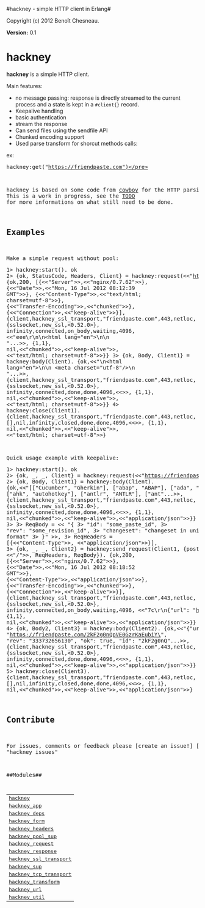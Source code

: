 

#hackney - simple HTTP client in Erlang#


Copyright (c) 2012 Benoît Chesneau.

__Version:__ 0.1

# hackney

**hackney** is a simple HTTP client.

Main features:

- no message passing: response is directly streamed to the current
  process and a state is kept in a `#client{}` record.
- Keepalive handling
- basic authentication
- stream the response
- Can send files using the sendfile API
- Chunked encoding support
- Used parse transform for shorcut methods calls:

ex:<pre>hackney:get("https://friendpaste.com")</pre>

hackney is based on some code from
[cowboy](http://github.com/extend/cownboy) for the HTTP parsing. This is
a work in progress, see the
[TODO](http://github.com/benoitc/hackney/blob/master/TODO.md) for more
informations on what still need to be done.

## Examples

Make a simple request without pool:<pre>1> hackney:start().
ok
2> {ok, StatusCode, Headers, Client} = hackney:request(<<"https://friendpaste.com">>).
{ok,200,
    [{<<"Server">>,<<"nginx/0.7.62">>},
     {<<"Date">>,<<"Mon, 16 Jul 2012 08:12:39 GMT">>},
     {<<"Content-Type">>,<<"text/html; charset=utf-8">>},
     {<<"Transfer-Encoding">>,<<"chunked">>},
     {<<"Connection">>,<<"keep-alive">>}],
    {client,hackney_ssl_transport,"friendpaste.com",443,netloc,
            [],
            {sslsocket,new_ssl,<0.52.0>},
            infinity,connected,on_body,waiting,4096,
            <<"eee\r\n<!DOCTYPE html>\n<html lang=\"en\">\n<head>\n   "...>>,
            {1,1},
            nil,<<"chunked">>,<<"keep-alive">>,
            <<"text/html; charset=utf-8">>}}
3>  {ok, Body, Client1} = hackney:body(Client).
{ok,<<"<!DOCTYPE html>\n<html lang=\"en\">\n<head>\n    <meta charset=\"utf-8\"/>\n    <title>Friendpaste - Welcome</title>"...>>,
    {client,hackney_ssl_transport,"friendpaste.com",443,netloc,
            [],
            {sslsocket,new_ssl,<0.52.0>},
            infinity,connected,done,done,4096,<<>>,
            {1,1},
            nil,<<"chunked">>,<<"keep-alive">>,
            <<"text/html; charset=utf-8">>}}
4> hackney:close(Client1).
{client,hackney_ssl_transport,"friendpaste.com",443,netloc,
        [],nil,infinity,closed,done,done,4096,<<>>,
        {1,1},
        nil,<<"chunked">>,<<"keep-alive">>,
        <<"text/html; charset=utf-8">>}</pre>

Quick usage example with keepalive:<pre>1> hackney:start().
ok
2> {ok, _, _, Client} = hackney:request(<<"https://friendpaste.com/_all_languages">>),
2> {ok, Body, Client1} = hackney:body(Client).
{ok,<<"[[\"Cucumber\", \"Gherkin\"], [\"abap\", \"ABAP\"], [\"ada\", \"Ada\"], [\"ahk\", \"autohotkey\"], [\"antlr\", \"ANTLR\"], [\"ant"...>>,
    {client,hackney_ssl_transport,"friendpaste.com",443,netloc,
            [],
            {sslsocket,new_ssl,<0.52.0>},
            infinity,connected,done,done,4096,<<>>,
            {1,1},
            nil,<<"chunked">>,<<"keep-alive">>,<<"application/json">>}}
3>
3> ReqBody = << "{
3>      \"id\": \"some_paste_id\",
3>      \"rev\": \"some_revision_id\",
3>      \"changeset\": \"changeset in unidiff format\"
3> }" >>,
3> ReqHeaders = [{<<"Content-Type">>, <<"application/json">>}],
3> {ok, _, _, Client2} = hackney:send_request(Client1, {post, <<"/">>, ReqHeaders, ReqBody}).
{ok,200,
    [{<<"Server">>,<<"nginx/0.7.62">>},
     {<<"Date">>,<<"Mon, 16 Jul 2012 08:18:52 GMT">>},
     {<<"Content-Type">>,<<"application/json">>},
     {<<"Transfer-Encoding">>,<<"chunked">>},
     {<<"Connection">>,<<"keep-alive">>}],
    {client,hackney_ssl_transport,"friendpaste.com",443,netloc,
            [],
            {sslsocket,new_ssl,<0.52.0>},
            infinity,connected,on_body,waiting,4096,
            <<"7c\r\n{\"url\": \"https://friendpaste.com/2kF2g0nQpVE"...>>,
            {1,1},
            nil,<<"chunked">>,<<"keep-alive">>,<<"application/json">>}}
4> {ok, Body2, Client3} = hackney:body(Client2).
{ok,<<"{\"url\": \"https://friendpaste.com/2kF2g0nQpVE0GzrKaEubiY\", \"rev\": \"333732656130\", \"ok\": true, \"id\": \"2kF2g0nQ"...>>,
    {client,hackney_ssl_transport,"friendpaste.com",443,netloc,
            [],
            {sslsocket,new_ssl,<0.52.0>},
            infinity,connected,done,done,4096,<<>>,
            {1,1},
            nil,<<"chunked">>,<<"keep-alive">>,<<"application/json">>}}
5> hackney:close(Client3).
{client,hackney_ssl_transport,"friendpaste.com",443,netloc,
        [],nil,infinity,closed,done,done,4096,<<>>,
        {1,1},
        nil,<<"chunked">>,<<"keep-alive">>,<<"application/json">>}</pre>

Contribute
----------
For issues, comments or feedback please [create an issue!] [1][1]: http://github.com/benoitc/hackney/issues "hackney issues"


##Modules##


<table width="100%" border="0" summary="list of modules">
<tr><td><a href="http://github.com/benoitc/hackney/blob/master/doc/hackney.md" class="module">hackney</a></td></tr>
<tr><td><a href="http://github.com/benoitc/hackney/blob/master/doc/hackney_app.md" class="module">hackney_app</a></td></tr>
<tr><td><a href="http://github.com/benoitc/hackney/blob/master/doc/hackney_deps.md" class="module">hackney_deps</a></td></tr>
<tr><td><a href="http://github.com/benoitc/hackney/blob/master/doc/hackney_form.md" class="module">hackney_form</a></td></tr>
<tr><td><a href="http://github.com/benoitc/hackney/blob/master/doc/hackney_headers.md" class="module">hackney_headers</a></td></tr>
<tr><td><a href="http://github.com/benoitc/hackney/blob/master/doc/hackney_pool_sup.md" class="module">hackney_pool_sup</a></td></tr>
<tr><td><a href="http://github.com/benoitc/hackney/blob/master/doc/hackney_request.md" class="module">hackney_request</a></td></tr>
<tr><td><a href="http://github.com/benoitc/hackney/blob/master/doc/hackney_response.md" class="module">hackney_response</a></td></tr>
<tr><td><a href="http://github.com/benoitc/hackney/blob/master/doc/hackney_ssl_transport.md" class="module">hackney_ssl_transport</a></td></tr>
<tr><td><a href="http://github.com/benoitc/hackney/blob/master/doc/hackney_sup.md" class="module">hackney_sup</a></td></tr>
<tr><td><a href="http://github.com/benoitc/hackney/blob/master/doc/hackney_tcp_transport.md" class="module">hackney_tcp_transport</a></td></tr>
<tr><td><a href="http://github.com/benoitc/hackney/blob/master/doc/hackney_transform.md" class="module">hackney_transform</a></td></tr>
<tr><td><a href="http://github.com/benoitc/hackney/blob/master/doc/hackney_url.md" class="module">hackney_url</a></td></tr>
<tr><td><a href="http://github.com/benoitc/hackney/blob/master/doc/hackney_util.md" class="module">hackney_util</a></td></tr></table>

